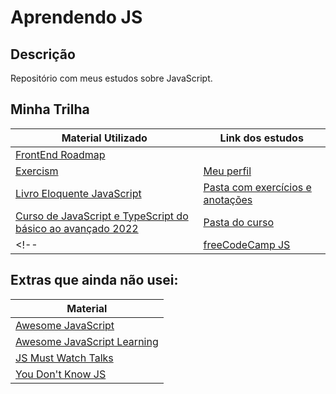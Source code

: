 # Aprendendo JS

## Descrição

Repositório com meus estudos sobre JavaScript.

## Minha Trilha

| Material Utilizado | Link dos estudos |
| --- | --- |
| [FrontEnd Roadmap](https://roadmap.sh/frontend) |
| [Exercism](https://exercism.org/tracks/javascript/concepts) | [Meu perfil](https://exercism.org/profiles/isa56) |
| [Livro Eloquente JavaScript](https://github.com/braziljs/eloquente-javascript) | [Pasta com exercícios e anotações](/eloquente-javascript/) |
| [Curso de JavaScript e TypeScript do básico ao avançado 2022](https://www.udemy.com/course/curso-de-javascript-moderno-do-basico-ao-avancado/) | [Pasta do curso](/curso-js-ts/) |
<!-- | [freeCodeCamp JS](https://www.freecodecamp.org/learn/javascript-algorithms-and-data-structures/) | -->

<!-- | []() | -->

## Extras que ainda não usei:

| Material |
| --- |
| [Awesome JavaScript](https://github.com/sorrycc/awesome-javascript) |
| [Awesome JavaScript Learning](https://github.com/micromata/awesome-javascript-learning) |
| [JS Must Watch Talks](https://github.com/bolshchikov/js-must-watch#readme) |
| [You Don't Know JS](https://github.com/getify/You-Dont-Know-JS) |
